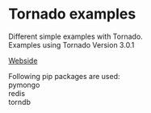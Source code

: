 # Tornado examples

Different simple examples with Tornado.  
Examples using Tornado Version 3.0.1

[Webside](http://www.tornadoweb.org)

Following pip packages are used:  
pymongo  
redis  
torndb  